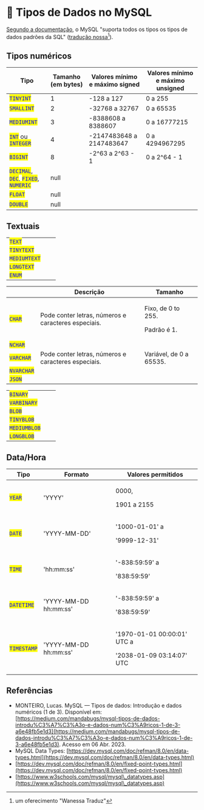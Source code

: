 # 🧮 Tipos de Dados no MySQL

[Segundo a documentação](https://dev.mysql.com/doc/refman/8.0/en/numeric-types.html), o MySQL "suporta todos os tipos os tipos de dados padrões da SQL" ([tradução nossa](#user-content-fn-1)[^1]).&#x20;

## Tipos numéricos

<table><thead><tr><th>Tipo</th><th data-type="number">Tamanho (em bytes)</th><th>Valores mínimo e máximo signed</th><th>Valores mínimo e máximo unsigned</th></tr></thead><tbody><tr><td><mark style="color:blue;"><code>TINYINT</code></mark></td><td>1</td><td>-128 a 127</td><td>0 a 255</td></tr><tr><td><mark style="color:blue;"><code>SMALLINT</code></mark></td><td>2</td><td>-32768 a 32767</td><td>0 a 65535</td></tr><tr><td><mark style="color:blue;"><code>MEDIUMINT</code></mark></td><td>3</td><td>-8388608 a 8388607 </td><td>0 a 16777215</td></tr><tr><td><mark style="color:blue;"><code>INT</code></mark> ou <mark style="color:blue;"><code>INTEGER</code></mark></td><td>4</td><td>-2147483648 a 2147483647</td><td>0 a 4294967295</td></tr><tr><td><mark style="color:blue;"><code>BIGINT</code></mark></td><td>8</td><td>-2^63 a 2^63 - 1</td><td>0 a 2^64 - 1</td></tr><tr><td><mark style="color:blue;"><code>DECIMAL</code></mark>, <mark style="color:blue;"><code>DEC</code></mark>, <mark style="color:blue;"><code>FIXED</code></mark>, <mark style="color:blue;"><code>NUMERIC</code></mark></td><td>null</td><td></td><td></td></tr><tr><td><mark style="color:blue;"><code>FLOAT</code></mark></td><td>null</td><td></td><td></td></tr><tr><td><mark style="color:blue;"><code>DOUBLE</code></mark></td><td>null</td><td></td><td></td></tr></tbody></table>

## Textuais

|                                               |   |   |
| --------------------------------------------- | - | - |
| <mark style="color:blue;">`TEXT`</mark>       |   |   |
| <mark style="color:blue;">`TINYTEXT`</mark>   |   |   |
| <mark style="color:blue;">`MEDIUMTEXT`</mark> |   |   |
| <mark style="color:blue;">`LONGTEXT`</mark>   |   |   |
| <mark style="color:blue;">`ENUM`</mark>       |   |   |

|                                             | Descrição                                           | Tamanho                                      |
| ------------------------------------------- | --------------------------------------------------- | -------------------------------------------- |
| <mark style="color:blue;">`CHAR`</mark>     | Pode conter letras, números e caracteres especiais. | <p>Fixo, de 0 to 255. </p><p>Padrão é 1.</p> |
| <mark style="color:blue;">`NCHAR`</mark>    |                                                     |                                              |
| <mark style="color:blue;">`VARCHAR`</mark>  | Pode conter letras, números e caracteres especiais. | Variável, de 0 a 65535.                      |
| <mark style="color:blue;">`NVARCHAR`</mark> |                                                     |                                              |
| <mark style="color:blue;">`JSON`</mark>     |                                                     |                                              |

|                                               |   |   |
| --------------------------------------------- | - | - |
| <mark style="color:blue;">`BINARY`</mark>     |   |   |
| <mark style="color:blue;">`VARBINARY`</mark>  |   |   |
| <mark style="color:blue;">`BLOB`</mark>       |   |   |
| <mark style="color:blue;">`TINYBLOB`</mark>   |   |   |
| <mark style="color:blue;">`MEDIUMBLOB`</mark> |   |   |
| <mark style="color:blue;">`LONGBLOB`</mark>   |   |   |

## Data/Hora

| Tipo                                         | Formato               | Valores permitidos                                                 |
| -------------------------------------------- | --------------------- | ------------------------------------------------------------------ |
| <mark style="color:blue;">`YEAR`</mark>      | 'YYYY'                | <p>0000, </p><p>1901 a 2155</p>                                    |
| <mark style="color:blue;">`DATE`</mark>      | 'YYYY-MM-DD'          | <p>'1000-01-01' a </p><p>'9999-12-31'</p>                          |
| <mark style="color:blue;">`TIME`</mark>      | 'hh:mm:ss'            | <p>'-838:59:59' a</p><p>'838:59:59'</p>                            |
| <mark style="color:blue;">`DATETIME`</mark>  | 'YYYY-MM-DD hh:mm:ss' | <p>'-838:59:59' a</p><p>'838:59:59'</p>                            |
| <mark style="color:blue;">`TIMESTAMP`</mark> | 'YYYY-MM-DD hh:mm:ss' | <p>'1970-01-01 00:00:01' UTC a</p><p>'2038-01-09 03:14:07' UTC</p> |

## Referências

* MONTEIRO, Lucas. MySQL — Tipos de dados: Introdução e dados numéricos (1 de 3). Disponível em: [https://medium.com/mandabugs/mysql-tipos-de-dados-introdu%C3%A7%C3%A3o-e-dados-num%C3%A9ricos-1-de-3-a6e48fb5e1d3](https://medium.com/mandabugs/mysql-tipos-de-dados-introdu%C3%A7%C3%A3o-e-dados-num%C3%A9ricos-1-de-3-a6e48fb5e1d3). Acesso em 06 Abr. 2023.
* MySQL Data Types: [https://dev.mysql.com/doc/refman/8.0/en/data-types.html](https://dev.mysql.com/doc/refman/8.0/en/data-types.html)
* [https://dev.mysql.com/doc/refman/8.0/en/fixed-point-types.html](https://dev.mysql.com/doc/refman/8.0/en/fixed-point-types.html)
* [https://www.w3schools.com/mysql/mysql\_datatypes.asp](https://www.w3schools.com/mysql/mysql\_datatypes.asp)

[^1]: um oferecimento "Wanessa Traduz"
